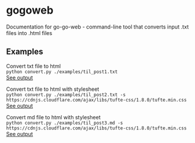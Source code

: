 # gogoweb
Documentation for go-go-web - command-line tool that converts input .txt files into .html files

## Examples

Convert txt file to html</br>
`python convert.py ./examples/til_post1.txt`</br>
[See output](https://kliu57.github.io/gogoweb/til_post1.html)

Convert txt file to html with stylesheet</br>
`python convert.py ./examples/til_post2.txt -s https://cdnjs.cloudflare.com/ajax/libs/tufte-css/1.8.0/tufte.min.css`</br>
[See output](https://kliu57.github.io/gogoweb/til_post2.html)

Convert md file to html with stylesheet</br>
`python convert.py ./examples/til_post3.md -s https://cdnjs.cloudflare.com/ajax/libs/tufte-css/1.8.0/tufte.min.css`</br>
[See output](https://kliu57.github.io/gogoweb/til_post3.html)
